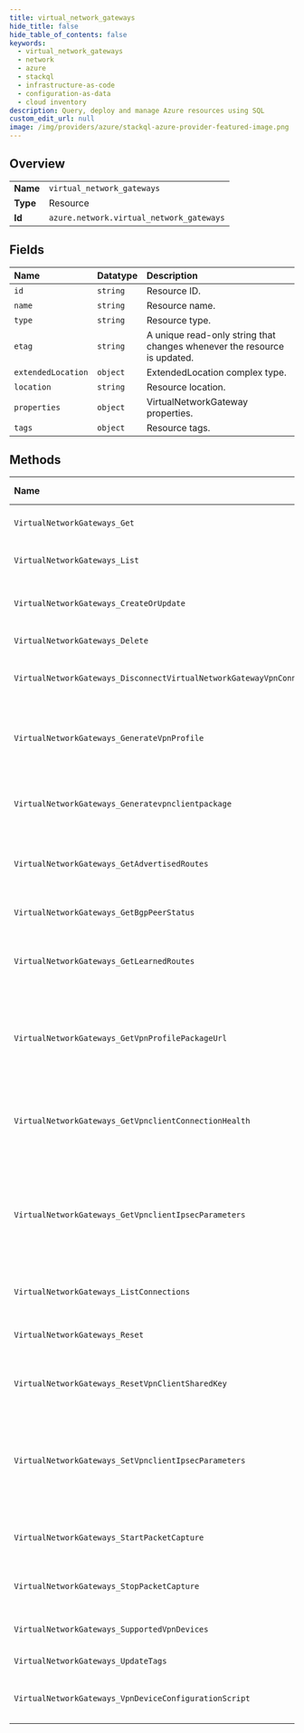 ```yaml
---
title: virtual_network_gateways
hide_title: false
hide_table_of_contents: false
keywords:
  - virtual_network_gateways
  - network
  - azure    
  - stackql
  - infrastructure-as-code
  - configuration-as-data
  - cloud inventory
description: Query, deploy and manage Azure resources using SQL
custom_edit_url: null
image: /img/providers/azure/stackql-azure-provider-featured-image.png
---
```

  
    

## Overview
<table><tbody>
<tr><td><b>Name</b></td><td><code>virtual_network_gateways</code></td></tr>
<tr><td><b>Type</b></td><td>Resource</td></tr>
<tr><td><b>Id</b></td><td><code>azure.network.virtual_network_gateways</code></td></tr>
</tbody></table>

## Fields
| Name | Datatype | Description |
|:-----|:---------|:------------|
| `id` | `string` | Resource ID. |
| `name` | `string` | Resource name. |
| `type` | `string` | Resource type. |
| `etag` | `string` | A unique read-only string that changes whenever the resource is updated. |
| `extendedLocation` | `object` | ExtendedLocation complex type. |
| `location` | `string` | Resource location. |
| `properties` | `object` | VirtualNetworkGateway properties. |
| `tags` | `object` | Resource tags. |
## Methods
| Name | Accessible by | Required Params | Description |
|:-----|:--------------|:----------------|:------------|
| `VirtualNetworkGateways_Get` | `SELECT` | `resourceGroupName, subscriptionId, virtualNetworkGatewayName` | Gets the specified virtual network gateway by resource group. |
| `VirtualNetworkGateways_List` | `SELECT` | `resourceGroupName, subscriptionId` | Gets all virtual network gateways by resource group. |
| `VirtualNetworkGateways_CreateOrUpdate` | `INSERT` | `resourceGroupName, subscriptionId, virtualNetworkGatewayName, data__properties` | Creates or updates a virtual network gateway in the specified resource group. |
| `VirtualNetworkGateways_Delete` | `DELETE` | `resourceGroupName, subscriptionId, virtualNetworkGatewayName` | Deletes the specified virtual network gateway. |
| `VirtualNetworkGateways_DisconnectVirtualNetworkGatewayVpnConnections` | `EXEC` | `resourceGroupName, subscriptionId, virtualNetworkGatewayName` | Disconnect vpn connections of virtual network gateway in the specified resource group. |
| `VirtualNetworkGateways_GenerateVpnProfile` | `EXEC` | `resourceGroupName, subscriptionId, virtualNetworkGatewayName` | Generates VPN profile for P2S client of the virtual network gateway in the specified resource group. Used for IKEV2 and radius based authentication. |
| `VirtualNetworkGateways_Generatevpnclientpackage` | `EXEC` | `resourceGroupName, subscriptionId, virtualNetworkGatewayName` | Generates VPN client package for P2S client of the virtual network gateway in the specified resource group. |
| `VirtualNetworkGateways_GetAdvertisedRoutes` | `EXEC` | `peer, resourceGroupName, subscriptionId, virtualNetworkGatewayName` | This operation retrieves a list of routes the virtual network gateway is advertising to the specified peer. |
| `VirtualNetworkGateways_GetBgpPeerStatus` | `EXEC` | `resourceGroupName, subscriptionId, virtualNetworkGatewayName` | The GetBgpPeerStatus operation retrieves the status of all BGP peers. |
| `VirtualNetworkGateways_GetLearnedRoutes` | `EXEC` | `resourceGroupName, subscriptionId, virtualNetworkGatewayName` | This operation retrieves a list of routes the virtual network gateway has learned, including routes learned from BGP peers. |
| `VirtualNetworkGateways_GetVpnProfilePackageUrl` | `EXEC` | `resourceGroupName, subscriptionId, virtualNetworkGatewayName` | Gets pre-generated VPN profile for P2S client of the virtual network gateway in the specified resource group. The profile needs to be generated first using generateVpnProfile. |
| `VirtualNetworkGateways_GetVpnclientConnectionHealth` | `EXEC` | `resourceGroupName, subscriptionId, virtualNetworkGatewayName` | Get VPN client connection health detail per P2S client connection of the virtual network gateway in the specified resource group. |
| `VirtualNetworkGateways_GetVpnclientIpsecParameters` | `EXEC` | `resourceGroupName, subscriptionId, virtualNetworkGatewayName` | The Get VpnclientIpsecParameters operation retrieves information about the vpnclient ipsec policy for P2S client of virtual network gateway in the specified resource group through Network resource provider. |
| `VirtualNetworkGateways_ListConnections` | `EXEC` | `resourceGroupName, subscriptionId, virtualNetworkGatewayName` | Gets all the connections in a virtual network gateway. |
| `VirtualNetworkGateways_Reset` | `EXEC` | `resourceGroupName, subscriptionId, virtualNetworkGatewayName` | Resets the primary of the virtual network gateway in the specified resource group. |
| `VirtualNetworkGateways_ResetVpnClientSharedKey` | `EXEC` | `resourceGroupName, subscriptionId, virtualNetworkGatewayName` | Resets the VPN client shared key of the virtual network gateway in the specified resource group. |
| `VirtualNetworkGateways_SetVpnclientIpsecParameters` | `EXEC` | `resourceGroupName, subscriptionId, virtualNetworkGatewayName, data__dhGroup, data__ikeEncryption, data__ikeIntegrity, data__ipsecEncryption, data__ipsecIntegrity, data__pfsGroup, data__saDataSizeKilobytes, data__saLifeTimeSeconds` | The Set VpnclientIpsecParameters operation sets the vpnclient ipsec policy for P2S client of virtual network gateway in the specified resource group through Network resource provider. |
| `VirtualNetworkGateways_StartPacketCapture` | `EXEC` | `resourceGroupName, subscriptionId, virtualNetworkGatewayName` | Starts packet capture on virtual network gateway in the specified resource group. |
| `VirtualNetworkGateways_StopPacketCapture` | `EXEC` | `resourceGroupName, subscriptionId, virtualNetworkGatewayName` | Stops packet capture on virtual network gateway in the specified resource group. |
| `VirtualNetworkGateways_SupportedVpnDevices` | `EXEC` | `resourceGroupName, subscriptionId, virtualNetworkGatewayName` | Gets a xml format representation for supported vpn devices. |
| `VirtualNetworkGateways_UpdateTags` | `EXEC` | `resourceGroupName, subscriptionId, virtualNetworkGatewayName` | Updates a virtual network gateway tags. |
| `VirtualNetworkGateways_VpnDeviceConfigurationScript` | `EXEC` | `resourceGroupName, subscriptionId, virtualNetworkGatewayConnectionName` | Gets a xml format representation for vpn device configuration script. |
